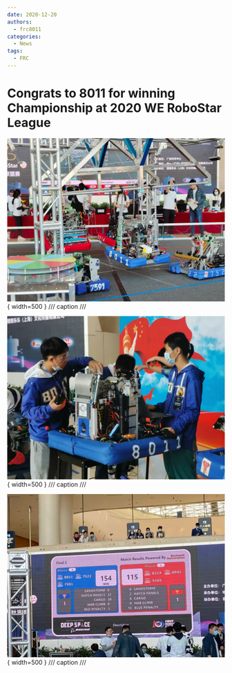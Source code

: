 ```yaml
---
date: 2020-12-20
authors:
  - frc8011
categories:
  - News
tags:
  - FRC
---
```


# Congrats to 8011 for winning Championship at 2020 WE RoboStar League

<!-- more -->

![](./2020-1.jpg){ width=500 }
/// caption
///

![](./2020-2.jpg){ width=500 }
/// caption
///

![](./2020-3.jpg){ width=500 }
/// caption
///
